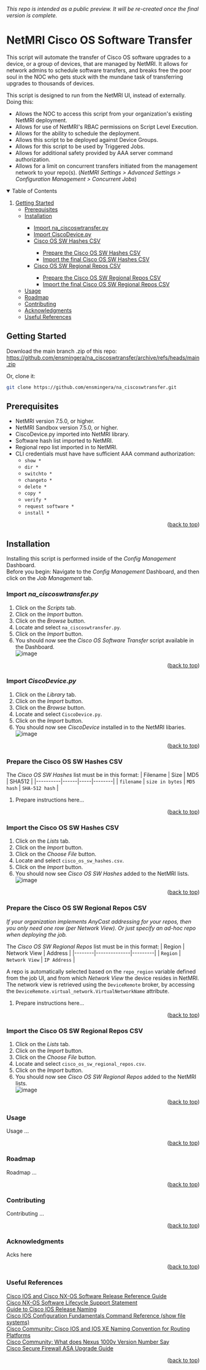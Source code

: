 <a name="readme-top"></a>
_This repo is intended as a public preview. It will be re-created once the final version is complete._
# NetMRI Cisco OS Software Transfer
This script will automate the transfer of Cisco OS software upgrades to a device, or a group of devices, that are managed by NetMRI. It allows for network admins to schedule software transfers, and breaks free the poor soul in the NOC who gets stuck with the mundane task of transferring upgrades to thousands of devices.

This script is designed to run from the NetMRI UI, instead of externally. Doing this:
* Allows the NOC to access this script from your organization's existing NetMRI deployment.
* Allows for use of NetMRI's RBAC permissions on Script Level Execution.
* Allows for the ability to schedule the deployment.
* Allows this script to be deployed against Device Groups.
* Allows for this script to be used by Triggered Jobs.
* Allows for additional safety provided by AAA server command authorization.
* Allows for a limit on concurrent transfers initiated from the management network to your repo(s). (_NetMRI Settings > Advanced Settings > Configuration Management > Concurrent Jobs_)

<!-- TABLE OF CONTENTS -->
<details open>
  <summary>Table of Contents</summary>
  <ol>
    <li>
      <a href="#getting-started">Getting Started</a>
      <ul>
        <li><a href="#prerequisites">Prerequisites</a></li>
        <li><a href="#installation">Installation</a></li>
        <ul>
          <li><a href="#import-na_ciscoswtransferpy">Import na_ciscoswtransfer.py</a></li>
          <li><a href="#import-ciscodevicepy">Import CiscoDevice.py</a></li>
          <li><a href="#prepare-the-cisco-os-sw-hashes-csv">Cisco OS SW Hashes CSV</a></li>
          <ul>
            <li><a href="#prepare-the-cisco-os-sw-hashes-csv">Prepare the Cisco OS SW Hashes CSV</a></li>
            <li><a href="#import-the-cisco-os-sw-hashes-csv">Import the final Cisco OS SW Hashes CSV</a></li>
          </ul>
          <li><a href="#prepare-the-cisco-os-sw-regional-repos-csv">Cisco OS SW Regional Repos CSV</a></li>
          <ul>
            <li><a href="#prepare-the-cisco-os-sw-regional-repos-csv">Prepare the Cisco OS SW Regional Repos CSV</a></li>
            <li><a href="#import-the-cisco-os-sw-regional-repos-csv">Import the final Cisco OS SW Regional Repos CSV</a></li>
        </ul>
      </ul>
    </li>
    <li><a href="#usage">Usage</a></li>
    <li><a href="#roadmap">Roadmap</a></li>
    <li><a href="#contributing">Contributing</a></li>
    <li><a href="#acknowledgments">Acknowledgments</a></li>
    <li><a href="#useful-references">Useful References</a></li>
  </ol>
</details>

## Getting Started
Download the main branch .zip of this repo:  
<a href="https://github.com/ensmingera/na_ciscoswtransfer/archive/refs/heads/main.zip">https://github.com/ensmingera/na_ciscoswtransfer/archive/refs/heads/main.zip</a>

Or, clone it:
```sh
git clone https://github.com/ensmingera/na_ciscoswtransfer.git
```

## Prerequisites
* NetMRI version 7.5.0, or higher.
* NetMRI Sandbox version 7.5.0, or higher.
* CiscoDevice.py imported into NetMRI library.
* Software hash list imported to NetMRI.
* Regional repo list imported in to NetMRI.
* CLI credentials must have have sufficient AAA command authorization:
  * `show *`
  * `dir *`
  * `switchto *`
  * `changeto *`
  * `delete *`
  * `copy *`
  * `verify *`
  * `request software *`
  * `install *`
<!--
  * `configure terminal`
  * `boot *`
-->
<p align="right">(<a href="#readme-top">back to top</a>)</p>



## Installation
Installing this script is performed inside of the _Config Management_ Dashboard.  
Before you begin: Navigate to the _Config Management_ Dashboard, and then click on the _Job Management_ tab.

### Import _na_ciscoswtransfer.py_
1. Click on the _Scripts_ tab.
2. Click on the _Import_ button.
3. Click on the _Browse_ button.
4. Locate and select `na_ciscoswtransfer.py`.
5. Click on the _Import_ button.
6. You should now see the _Cisco OS Software Transfer_ script available in the Dashboard.  
![image](https://github.com/ensmingera/na_ciscoswtransfer/assets/33635167/c5b2752a-cf49-40d9-9462-ef04370acdc7)

<p align="right">(<a href="#readme-top">back to top</a>)</p>

### Import _CiscoDevice.py_
1. Click on the _Library_ tab.
2. Click on the _Import_ button.
3. Click on the _Browse_ button.
4. Locate and select `CiscoDevice.py`.
5. Click on the _Import_ button.
6. You should now see _CiscoDevice_ installed in to the NetMRI libaries.  
![image](https://github.com/ensmingera/na_ciscoswtransfer/assets/33635167/154fa003-11b7-4e65-9ade-6e838f38109f)

<p align="right">(<a href="#readme-top">back to top</a>)</p>

### Prepare the Cisco OS SW Hashes CSV
The _Cisco OS SW Hashes_ list must be in this format:
| Filename | Size | MD5 | SHA512 |
|----------|------|-----|--------|
| `filename` | `size in bytes` | `MD5 hash` | `SHA-512 hash` |
1. Prepare instructions here...

<p align="right">(<a href="#readme-top">back to top</a>)</p>

### Import the Cisco OS SW Hashes CSV
1. Click on the _Lists_ tab.
2. Click on the _Import_ button.
3. Click on the _Choose File_ button.
4. Locate and select `cisco_os_sw_hashes.csv`.
5. Click on the _Import_ button.
6. You should now see _Cisco OS SW Hashes_ added to the NetMRI lists.  
![image](https://github.com/ensmingera/na_ciscoswtransfer/assets/33635167/949b11dc-c138-489c-a6b3-62f3aeeea020)

<p align="right">(<a href="#readme-top">back to top</a>)</p>

### Prepare the Cisco OS SW Regional Repos CSV
_If your organization implements AnyCast addressing for your repos, then you only need one row (per Network View). Or just specify an ad-hoc repo when deploying the job._  

The _Cisco OS SW Regional Repos_ list must be in this format:
| Region | Network View | Address |
|--------|--------------|---------|
| `Region` | `Network View` | `IP Address` |  

A repo is automatically selected based on the `repo_region` variable defined from the job UI, and from which _Network View_ the device resides in NetMRI.  
The network view is retrieved using the `DeviceRemote` broker, by accessing the `DeviceRemote.virtual_network.VirtualNetworkName` attribute.  
1. Prepare instructions here...

<p align="right">(<a href="#readme-top">back to top</a>)</p>

### Import the Cisco OS SW Regional Repos CSV
1. Click on the _Lists_ tab.
2. Click on the _Import_ button.
3. Click on the _Choose File_ button.
4. Locate and select `cisco_os_sw_regional_repos.csv`.
5. Click on the _Import_ button.
6. You should now see _Cisco OS SW Regional Repos_ added to the NetMRI lists.  
![image](https://github.com/ensmingera/na_ciscoswtransfer/assets/33635167/3c5d0c04-41fa-4fbc-9242-567fb96036e3)

<p align="right">(<a href="#readme-top">back to top</a>)</p>



### Usage
Usage ...

<p align="right">(<a href="#readme-top">back to top</a>)</p>


### Roadmap
Roadmap ...

<p align="right">(<a href="#readme-top">back to top</a>)</p>


### Contributing
Contributing ...

<p align="right">(<a href="#readme-top">back to top</a>)</p>


### Acknowledgments
Acks here

<p align="right">(<a href="#readme-top">back to top</a>)</p>


### Useful References
<a href="https://sec.cloudapps.cisco.com/security/center/resources/ios_nx_os_reference_guide">Cisco IOS and Cisco NX-OS Software Release Reference Guide</a>  
<a href="https://www.cisco.com/c/en/us/products/collateral/ios-nx-os-software/nx-os-software/guide_c07-658595.html">Cisco NX-OS Software Lifecycle Support Statement</a>  
<a href="https://www.cisco.com/c/en/us/support/docs/ios-nx-os-software/ios-software-releases-110/13329-x-release.html">Guide to Cisco IOS Release Naming</a>  
<a href="https://www.cisco.com/c/en/us/td/docs/ios/fundamentals/command/reference/cf_book/cf_s1.html#wp1175770">Cisco IOS Configuration Fundamentals Command Reference (show file systems)</a>  
<a href="https://community.cisco.com/t5/networking-knowledge-base/cisco-ios-and-ios-xe-naming-convention-for-routing-platforms/ta-p/4520161">Cisco Community: Cisco IOS and IOS XE Naming Convention for Routing Platforms</a>  
<a href="https://community.cisco.com/t5/server-networking/what-does-nexus-1000v-version-number-say/m-p/2909762#M11124">Cisco Community: What does Nexus 1000v Version Number Say</a>  
<a href="https://www.cisco.com/c/en/us/td/docs/security/asa/upgrade/asa-upgrade/planning.html#ID-2152-0000008d">Cisco Secure Firewall ASA Upgrade Guide</a>  

<p align="right">(<a href="#readme-top">back to top</a>)</p>

